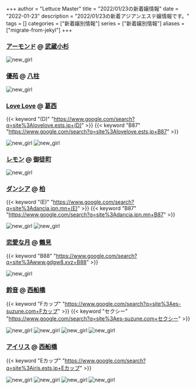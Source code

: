 +++
author = "Lettuce Master"
title = "2022/01/23の新着嬢情報"
date = "2022-01-23"
description = "2022/01/23の新着アジアンエステ嬢情報です。"
tags = []
categories = ["新着嬢別情報"]
series = ["新着嬢別情報"]
aliases = ["migrate-from-jekyl"]
+++
### [アーモンド](http://almond.est.cm/) @ [武蔵小杉](/post/musashikosugi)


![new_girl](https://i.imgur.com/m4SNqpT.jpeg)
### [優苑](http://yuen.est-u.com/) @ [八柱](/post/yabashira)


![new_girl](https://i.imgur.com/laliC2h.gif)
### [Love Love](https://lovelove.ests.jp/) @ [葛西](/post/kasai)
{{< keyword "(D)" "https://www.google.com/search?q=site%3Alovelove.ests.jp+(D)" >}} {{< keyword "B87" "https://www.google.com/search?q=site%3Alovelove.ests.jp+B87" >}} 

![new_girl](https://lovelove.ests.jp/photos/sites/54/2022/01/2022012216223368-600x800.jpg)
![new_girl](https://lovelove.ests.jp/photos/sites/54/2022/01/2022012216223368.jpg_300X400.jpg)
### [レモン](http://ueno502.galaxy.bindcloud.jp/) @ [御徒町](/post/okachimachi)


![new_girl](https://i.imgur.com/dHFgFUM.jpeg)
### [ダンシア](http://dancia.jpn.mn/) @ [柏](/post/kashiwa)
{{< keyword "(E)" "https://www.google.com/search?q=site%3Adancia.jpn.mn+(E)" >}} {{< keyword "B87" "https://www.google.com/search?q=site%3Adancia.jpn.mn+B87" >}} 

![new_girl](https://i.imgur.com/v5CHFle.jpeg)
![new_girl](https://i.imgur.com/uXQat1n.jpeg)
### [恋愛な月](http://www.gdgw8.xyz/) @ [鶴見](/post/tsurumi)
{{< keyword "B88" "https://www.google.com/search?q=site%3Awww.gdgw8.xyz+B88" >}} 

![new_girl](https://i.imgur.com/8qhN8SK.jpeg)
### [鈴音](http://es-suzune.com/) @ [西船橋](/post/nishifunabashi)
{{< keyword "Fカップ" "https://www.google.com/search?q=site%3Aes-suzune.com+Fカップ" >}} {{< keyword "セクシー" "https://www.google.com/search?q=site%3Aes-suzune.com+セクシー" >}} 

![new_girl](https://i.imgur.com/7kDGkqQ.jpeg)
![new_girl](https://i.imgur.com/bS2V3br.jpeg)
![new_girl](https://i.imgur.com/qhWN7om.jpeg)
![new_girl](https://i.imgur.com/c478cjF.jpeg)
### [アイリス](https://iris.ests.jp/) @ [西船橋](/post/nishifunabashi)
{{< keyword "Eカップ" "https://www.google.com/search?q=site%3Airis.ests.jp+Eカップ" >}} 

![new_girl](https://iris.ests.jp/photos/sites/58/2022/01/2022012300122355.jpeg_302X450.jpeg)
![new_girl](https://iris.ests.jp/photos/sites/58/2022/01/2022012300130453.jpeg_302X450.jpeg)
![new_girl](https://iris.ests.jp/photos/sites/58/2022/01/2022012300160725-253x450.jpeg_302X450.jpeg)
![new_girl](https://iris.ests.jp/photos/sites/58/2022/01/2022012300160725.jpeg_302X450.jpeg)
